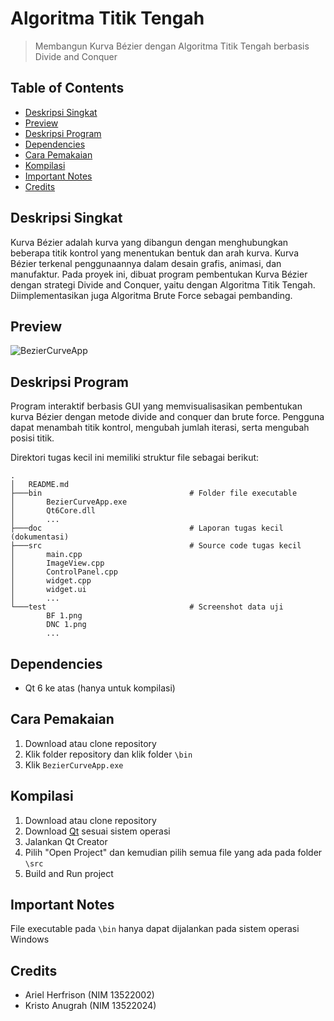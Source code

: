 # Algoritma Titik Tengah
> Membangun Kurva Bézier dengan Algoritma Titik Tengah berbasis Divide and Conquer

## Table of Contents
* [Deskripsi Singkat](#deskripsi-singkat)
* [Preview](#preview)
* [Deskripsi Program](#deskripsi-program)
* [Dependencies](#dependencies)
* [Cara Pemakaian](#cara-pemakaian)
* [Kompilasi](#kompilasi)
* [Important Notes](#important-notes)
* [Credits](#credits)

## Deskripsi Singkat
Kurva Bézier adalah kurva yang dibangun dengan menghubungkan beberapa titik kontrol yang menentukan bentuk dan arah kurva. Kurva Bézier terkenal penggunaannya dalam desain grafis, animasi, dan manufaktur. Pada proyek ini, dibuat program pembentukan Kurva Bézier dengan strategi Divide and Conquer, yaitu dengan Algoritma Titik Tengah. Diimplementasikan juga Algoritma Brute Force sebagai pembanding.

## Preview
![BezierCurveApp](./test/BezierCurveAppGIF.gif)

## Deskripsi Program
Program interaktif berbasis GUI yang memvisualisasikan pembentukan kurva Bézier dengan metode divide and conquer dan brute force. Pengguna dapat menambah titik kontrol, mengubah jumlah iterasi, serta mengubah posisi titik.

Direktori tugas kecil ini memiliki struktur file sebagai berikut:
```shell
.
│   README.md
├───bin                                 # Folder file executable
│       BezierCurveApp.exe
│       Qt6Core.dll
│       ...  
├───doc                                 # Laporan tugas kecil (dokumentasi)
├───src                                 # Source code tugas kecil
│       main.cpp
│       ImageView.cpp
│       ControlPanel.cpp
│       widget.cpp
│       widget.ui
│       ...
└───test                                # Screenshot data uji
        BF 1.png
        DNC 1.png
        ...
```

## Dependencies
* Qt 6 ke atas (hanya untuk kompilasi)

## Cara Pemakaian
1. Download atau clone repository
2. Klik folder repository dan klik folder `\bin`
3. Klik `BezierCurveApp.exe`

## Kompilasi
1. Download atau clone repository
2. Download [Qt](https://www.qt.io/download) sesuai sistem operasi
3. Jalankan Qt Creator
4. Pilih "Open Project" dan kemudian pilih semua file yang ada pada folder `\src`
5. Build and Run project

## Important Notes
File executable pada `\bin` hanya dapat dijalankan pada sistem operasi Windows

## Credits
- Ariel Herfrison (NIM 13522002)
- Kristo Anugrah (NIM 13522024)
